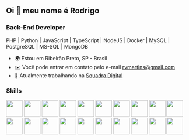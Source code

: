 ## Oi 👋 meu nome é Rodrigo

### Back-End Developer

PHP | Python | JavaScript | TypeScript | NodeJS | Docker | MySQL | PostgreSQL | MS-SQL | MongoDB

- 🌍 Estou em Ribeirão Preto, SP - Brasil
- ✉️ Você pode entrar em contato pelo e-mail [rvmartins@gmail.com](mailto:rvmartins@gmail.com)
- 🚀 Atualmente trabalhando na [Squadra Digital](https://www.squadra.com.br/)

### Skills

<div display="inline">
  <a href="https://www.php.net/" rel="nofollow"><img width="45" height="45" src="https://cdn.jsdelivr.net/gh/devicons/devicon@latest/icons/php/php-original.svg" /></a>
  <a href="https://www.python.org/" rel="nofollow"><img width="45" height="45" src="https://cdn.jsdelivr.net/gh/devicons/devicon@latest/icons/python/python-original.svg" /></a>
  <a href="https://developer.mozilla.org/pt-BR/docs/Web/JavaScript" rel="nofollow"><img width="45" height="45" src="https://cdn.jsdelivr.net/gh/devicons/devicon@latest/icons/javascript/javascript-original.svg" /></a>
  <a href="https://www.typescriptlang.org/" rel="nofollow"><img width="45" height="45" src="https://cdn.jsdelivr.net/gh/devicons/devicon@latest/icons/typescript/typescript-original.svg" /></a>
  <a href="https://nodejs.org/" rel="nofollow"><img width="45" height="45" src="https://cdn.jsdelivr.net/gh/devicons/devicon@latest/icons/nodejs/nodejs-plain-wordmark.svg" /></a>
  <a href="https://www.docker.com/" rel="nofollow"><img width="45" height="45" src="https://cdn.jsdelivr.net/gh/devicons/devicon@latest/icons/docker/docker-plain.svg" /></a>
  <a href="https://www.mysql.com/" rel="nofollow"><img width="45" height="45" src="https://cdn.jsdelivr.net/gh/devicons/devicon@latest/icons/mysql/mysql-original.svg" /></a>
  <a href="https://www.postgresql.org/" rel="nofollow"><img width="45" height="45" src="https://cdn.jsdelivr.net/gh/devicons/devicon@latest/icons/postgresql/postgresql-original.svg" /></a>
  <a href="https://www.microsoft.com/pt-br/sql-server/" rel="nofollow"><img width="45" height="45" src="https://cdn.jsdelivr.net/gh/devicons/devicon@latest/icons/microsoftsqlserver/microsoftsqlserver-plain.svg" /></a>
  <a href="https://www.mongodb.com/" rel="nofollow"><img width="45" height="45" src="https://cdn.jsdelivr.net/gh/devicons/devicon@latest/icons/mongodb/mongodb-original.svg" /></a>
  <a href="https://git-scm.com/" rel="nofollow"><img width="45" height="45" src="https://cdn.jsdelivr.net/gh/devicons/devicon@latest/icons/git/git-original.svg" /></a>
  <a href="https://developer.mozilla.org/pt-BR/docs/Glossary/HTML5" rel="nofollow"><img width="45" height="45" src="https://cdn.jsdelivr.net/gh/devicons/devicon@latest/icons/html5/html5-original.svg" /></a>
  <a href="https://www.w3.org/TR/CSS/#css" rel="nofollow"><img width="45" height="45" src="https://cdn.jsdelivr.net/gh/devicons/devicon@latest/icons/css3/css3-original.svg" /></a>
  <a href="https://getbootstrap.com/" rel="nofollow"><img width="45" height="45" src="https://cdn.jsdelivr.net/gh/devicons/devicon@latest/icons/bootstrap/bootstrap-original.svg" /></a>
  <a href="https://laravel.com/" rel="nofollow"><img width="45" height="45" src="https://cdn.jsdelivr.net/gh/devicons/devicon@latest/icons/laravel/laravel-original.svg" /></a>
  <a href="https://www.djangoproject.com/" rel="nofollow"><img width="45" height="45" src="https://cdn.jsdelivr.net/gh/devicons/devicon@latest/icons/django/django-plain.svg" /></a>
  <a href="https://fastapi.tiangolo.com/" rel="nofollow"><img width="45" height="45" src="https://cdn.jsdelivr.net/gh/devicons/devicon@latest/icons/fastapi/fastapi-original.svg" /></a>
  <a href="https://expressjs.com/" rel="nofollow"><img width="45" height="45" src="https://cdn.jsdelivr.net/gh/devicons/devicon@latest/icons/express/express-original.svg" /></a>
  <a href="https://fastify.dev/" rel="nofollow"><img width="45" height="45" src="https://cdn.jsdelivr.net/gh/devicons/devicon@latest/icons/fastify/fastify-original.svg" /></a>
  <a href="https://docs.nestjs.com/" rel="nofollow"><img width="45" height="45" src="https://cdn.jsdelivr.net/gh/devicons/devicon@latest/icons/nestjs/nestjs-original.svg" /></a>
</div>
